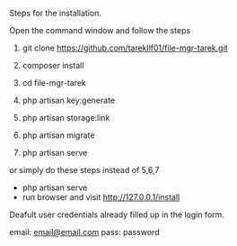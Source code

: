 Steps for the installation.

Open the command window and follow the steps

1. git clone https://github.com/tarekllf01/file-mgr-tarek.git
2. composer install
3. cd file-mgr-tarek
4. php artisan key:generate

5. php artisan storage:link
6. php artisan migrate
7. php artisan serve

or simply do these steps instead of 5,6,7
- php artisan serve
- run browser and visit http://127.0.0.1/install


Deafult user credentials already filled up in the login form.

email: email@email.com
pass:  password


